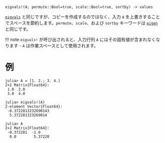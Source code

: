 ```
eigvals!(A; permute::Bool=true, scale::Bool=true, sortby) -> values
```

[`eigvals`](@ref) と同じですが、コピーを作成するのではなく、入力 `A` を上書きすることでスペースを節約します。`permute`、`scale`、および `sortby` キーワードは [`eigen`](@ref) と同じです。

!!! note
    `eigvals!` が呼び出されると、入力行列 `A` にはその固有値が含まれなくなります - `A` は作業スペースとして使用されます。


# 例

```jldoctest
julia> A = [1. 2.; 3. 4.]
2×2 Matrix{Float64}:
 1.0  2.0
 3.0  4.0

julia> eigvals!(A)
2-element Vector{Float64}:
 -0.3722813232690143
  5.372281323269014

julia> A
2×2 Matrix{Float64}:
 -0.372281  -1.0
  0.0        5.37228
```
